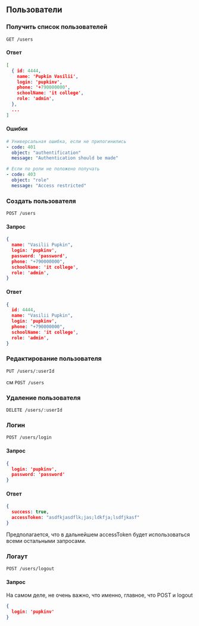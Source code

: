 ## Пользователи

### Получить список пользователей

`GET /users`

#### Ответ
```json
[
  { id: 4444,
    name: 'Pupkin Vasilii',
    login: 'pupkinv',
    phone: '+790000000',
    schoolName: 'it college',
    role: 'admin',
  },
  ...
]
```

#### Ошибки
```yaml
# Универсальная ошибка, если не прилогинились
- code: 401
  object: "authentification"
  message: "Authentication should be made"

# Если по роли не положено получать
- code: 403
  object: "role"
  message: "Access restricted"
```

### Создать пользователя

`POST /users`

#### Запрос

```json
{
  name: "Vasilii Pupkin",
  login: 'pupkinv',
  password: 'password',
  phone: "+790000000",
  schoolName: 'it college',
  role: 'admin',
}
```

#### Ответ

```json
{
  id: 4444,
  name: "Vasilii Pupkin",
  login: 'pupkinv',
  phone: "+790000000",
  schoolName: 'it college',
  role: 'admin',
}
```

### Редактирование пользователя

`PUT /users/:userId`

см `POST /users`

### Удаление пользователя

`DELETE /users/:userId`

### Логин

`POST /users/login`

#### Запрос

```json
{
  login: 'pupkinv',
  password: 'password'
}
```

#### Ответ

```json
{
  success: true,
  accessToken: "asdfkjasdflk;jas;ldkfja;lsdfjkasf"
}
```

Предполагается, что в дальнейшем accessToken будет использоваться всеми остальными
запросами.

### Логаут

`POST /users/logout`

#### Запрос

На самом деле, не очень важно, что именно, главное, что POST и logout

```json
{
  login: 'pupkinv'
}
```
